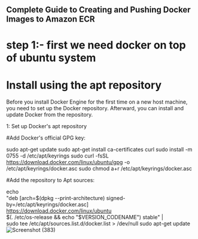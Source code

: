 ## Complete Guide to Creating and Pushing Docker Images to Amazon ECR

# step 1:- first we need docker on top of ubuntu system

# Install using the apt repository

Before you install Docker Engine for the first time on a new host machine, you need to set up the Docker repository. Afterward, you can install and update Docker from the repository.

1: Set up Docker's apt repository

#Add Docker's official GPG key:

sudo apt-get update
sudo apt-get install ca-certificates curl
sudo install -m 0755 -d /etc/apt/keyrings
sudo curl -fsSL https://download.docker.com/linux/ubuntu/gpg -o /etc/apt/keyrings/docker.asc
sudo chmod a+r /etc/apt/keyrings/docker.asc

#Add the repository to Apt sources:

echo \
  "deb [arch=$(dpkg --print-architecture) signed-by=/etc/apt/keyrings/docker.asc] https://download.docker.com/linux/ubuntu \
  $(. /etc/os-release && echo "$VERSION_CODENAME") stable" | \
  sudo tee /etc/apt/sources.list.d/docker.list > /dev/null
sudo apt-get update
![Screenshot (383)](https://github.com/manikantaraju427/Complete-Guide-to-Creating-and-Pushing-Docker-Images-to-Amazon-ECR/assets/125948783/74b25148-89cd-4c16-bd0d-3040a005ffb1)
